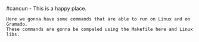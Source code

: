 #cancun - This is a happy place.

	Here we gonna have some commands that are able to run on Linux and on Gramado.
	These commands are gonna be compaled using the Makefile here and Linux libs.




